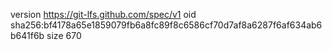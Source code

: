 version https://git-lfs.github.com/spec/v1
oid sha256:bf4178a65e1859079fb6a8fc89f8c6586cf70d7af8a6287f6af634ab6b641f6b
size 670
